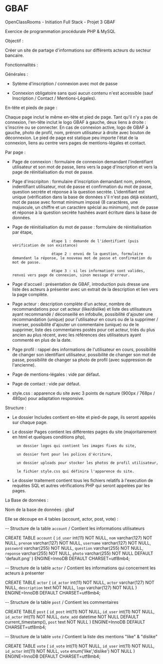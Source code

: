 # GBAF
OpenClassRooms - Initiation Full Stack - Projet 3 GBAF

Exercice de programmation procédurale PHP & MySQL

Objectif :

Créer un site de partage d'informations sur différents acteurs du secteur bancaire.


Fonctionnalités :


Générales :

- Sytème d'inscription / connexion avec mot de passe

- Connexion obligatoire sans quoi aucun contenu n'est accessible (sauf Inscription / Contact / Mentions-Légales).


En-tête et pieds de page :

Chaque page inclut le même en-tête et pied de page.
Tant qu'il n'y a pas de connexion, l'en-tête inclut le logo GBAF à gauche, deux liens à droite : s'inscrire ou se connecter.
En cas de connexion active, logo de GBAF à gauche, photo de profil, nom, prénom utilisateur à droite avec bouton de déconnexion.
Le pied de page est statique peu importe l'état de la connexion, liens au centre vers pages de mentions-légales et contact.


Par page :

- Page de connexion : formulaire de connexion demandant l'indentifiant utilisateur et son mot de passe,
			liens vers la page d'inscription et vers la page de réinitialisation du mot de passe.

- Page d'inscripiton : formulaire d'inscription demandant nom, prénom, indentifiant utilisateur, mot de passe et confirmation du mot de passe, question secrète et réponse à la question secrète.
			L'identifiant est unique (vérification dans la base de données s'il n'est pas déjà existant),
			mot de passe avec format minimum imposé (8 caractères, une majuscule, un chiffre et un caractère spécial au minimum),
			mot de passe et réponse à la question secrète hashées avant écriture dans la base de données.

- Page de réinitialisation du mot de passe : formulaire de réinitialisation par étape,

						étape 1 : demande de l'identifiant (puis vérification de son existance)

						étape 2 : envoi de la question, formulaire demandant la réponse, le nouveau mot de passe et confirmation du mot de passe.

						étape 3 : si les informations sont valides, renvoi vers page de connexion, sinon message d'erreur.


- Page d'accueil : présentation de GBAF, introduction puis dresse une liste des acteurs à présenter avec un extrait de la description et lien vers la page complète.

- Page acteur : description complète d'un acteur, 
		nombre de recommandations pour cet acteur (like/dislike) et liste des utilisateurs ayant recommandé / déconseillé en infobulle, 
		possibilité d'ajouter une recommandation (unique) pour l'utilisateur en cours ou de la supprimer / inverser,
		possibilité d'ajouter un commentaire (unique) ou de le supprimer,
		liste des commentaires postés pour cet acteur, triés du plus ancien au plus récent, avec les références des utilisateurs ayant commenté en plus de la date.

- Page profil : rappel des informations de l'utilisateur en cours,
		possibilité de changer son identifiant utilisateur,
		possibilité de changer son mot de passe,
		possibilité de changer sa photo de profil (avec suppression de l'ancienne).

- Page de mentions-légales : vide par défaut.

- Page de contact : vide par défaut.

- style.css : apparence du site avec 3 points de rupture (900px / 768px / 480px) pour adaptation responsive.

Structure :

- Le dossier Includes contient en-tête et pied-de page, ils seront appelés sur chaque page.

- Le dossier Pages contient les différentes pages du site (majoritairement en html et quelques conditions php),

		un dossier logos qui contient les images fixes du site,

		un dossier font pour les polices d'écriture,

		un dossier uploads pour stocker les photos de profil utilisateur,

		le fichier style.css qui définira l'apparence du site.

- Le dossier traitement contient tous les fichiers relatifs à l'execution de requêtes SQL et autres vérifications PHP qui seront appelées par les pages.


La Base de données :

Nom de la base de données : gbaf

Elle se découpe en 4 tables (account, actor, post, vote) :

-- Structure de la table `account` / Contient les informations utilisateurs

CREATE TABLE `account` (
  `id_user` int(11) NOT NULL,
  `nom` varchar(127) NOT NULL,
  `prenom` varchar(127) NOT NULL,
  `username` varchar(127) NOT NULL,
  `password` varchar(255) NOT NULL,
  `question` varchar(255) NOT NULL,
  `reponse` varchar(255) NOT NULL,
  `photo` varchar(255) NOT NULL DEFAULT 'default.png'
) ENGINE=InnoDB DEFAULT CHARSET=utf8mb4;


-- Structure de la table `actor` / Contient les informations qui concernent les acteurs à présenter

CREATE TABLE `actor` (
  `id_actor` int(11) NOT NULL,
  `actor` varchar(127) NOT NULL,
  `description` text NOT NULL,
  `logo` varchar(127) NOT NULL
) ENGINE=InnoDB DEFAULT CHARSET=utf8mb4;


-- Structure de la table `post` / Contient les commentaires

CREATE TABLE `post` (
  `id_post` int(11) NOT NULL,
  `id_user` int(11) NOT NULL,
  `id_actor` int(11) NOT NULL,
  `date_add` datetime NOT NULL DEFAULT current_timestamp(),
  `post` text NOT NULL
) ENGINE=InnoDB DEFAULT CHARSET=utf8mb4;


-- Structure de la table `vote` / Contient la liste des mentions "like" & "dislike"

CREATE TABLE `vote` (
  `id_vote` int(11) NOT NULL,
  `id_user` int(11) NOT NULL,
  `id_actor` int(11) NOT NULL,
  `vote` enum('like','dislike') NOT NULL
) ENGINE=InnoDB DEFAULT CHARSET=utf8mb4;